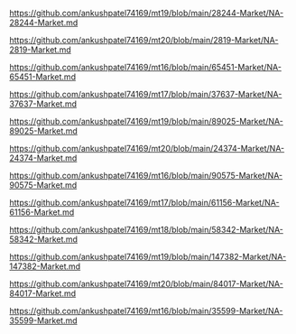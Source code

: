 <p><a href="https://github.com/ankushpatel74169/mt19/blob/main/28244-Market/NA-28244-Market.md">https://github.com/ankushpatel74169/mt19/blob/main/28244-Market/NA-28244-Market.md</a></p><p><a href="https://github.com/ankushpatel74169/mt20/blob/main/2819-Market/NA-2819-Market.md">https://github.com/ankushpatel74169/mt20/blob/main/2819-Market/NA-2819-Market.md</a></p><p><a href="https://github.com/ankushpatel74169/mt16/blob/main/65451-Market/NA-65451-Market.md">https://github.com/ankushpatel74169/mt16/blob/main/65451-Market/NA-65451-Market.md</a></p><p><a href="https://github.com/ankushpatel74169/mt17/blob/main/37637-Market/NA-37637-Market.md">https://github.com/ankushpatel74169/mt17/blob/main/37637-Market/NA-37637-Market.md</a></p><p><a href="https://github.com/ankushpatel74169/mt19/blob/main/89025-Market/NA-89025-Market.md">https://github.com/ankushpatel74169/mt19/blob/main/89025-Market/NA-89025-Market.md</a></p><p><a href="https://github.com/ankushpatel74169/mt20/blob/main/24374-Market/NA-24374-Market.md">https://github.com/ankushpatel74169/mt20/blob/main/24374-Market/NA-24374-Market.md</a></p><p><a href="https://github.com/ankushpatel74169/mt16/blob/main/90575-Market/NA-90575-Market.md">https://github.com/ankushpatel74169/mt16/blob/main/90575-Market/NA-90575-Market.md</a></p><p><a href="https://github.com/ankushpatel74169/mt17/blob/main/61156-Market/NA-61156-Market.md">https://github.com/ankushpatel74169/mt17/blob/main/61156-Market/NA-61156-Market.md</a></p><p><a href="https://github.com/ankushpatel74169/mt18/blob/main/58342-Market/NA-58342-Market.md">https://github.com/ankushpatel74169/mt18/blob/main/58342-Market/NA-58342-Market.md</a></p><p><a href="https://github.com/ankushpatel74169/mt19/blob/main/147382-Market/NA-147382-Market.md">https://github.com/ankushpatel74169/mt19/blob/main/147382-Market/NA-147382-Market.md</a></p><p><a href="https://github.com/ankushpatel74169/mt20/blob/main/84017-Market/NA-84017-Market.md">https://github.com/ankushpatel74169/mt20/blob/main/84017-Market/NA-84017-Market.md</a></p><p><a href="https://github.com/ankushpatel74169/mt16/blob/main/35599-Market/NA-35599-Market.md">https://github.com/ankushpatel74169/mt16/blob/main/35599-Market/NA-35599-Market.md</a></p>
